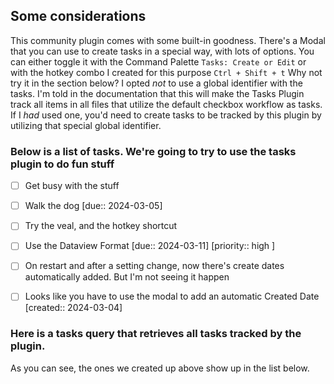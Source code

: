 
## Some considerations
This community plugin comes with some built-in goodness.  There's a Modal that you can use to create tasks in a special way, with lots of options.  You can either toggle it with the Command Palette `Tasks: Create or Edit` or with the hotkey combo I created for this purpose `Ctrl + Shift + t`
Why not try it in the section below?
I opted _not_ to use a global identifier with the tasks.  I'm told in the documentation that this will make the Tasks Plugin track all items in all files that utilize the default checkbox workflow as tasks.  If I _had_ used one, you'd need to create tasks to be tracked by this plugin by utilizing that special global identifier.

### Below is a list of tasks.  We're going to try to use the tasks plugin to do fun stuff

- [ ] Get busy with the stuff
- [ ] Walk the dog  [due:: 2024-03-05]
- [ ] Try the veal, and the hotkey shortcut
- [ ] Use the Dataview Format  [due:: 2024-03-11] [priority:: high ]
- [ ] On restart and after a setting change, now there's create dates automatically added.  But I'm not seeing it happen
- [ ] Looks like you have to use the modal to add an automatic Created Date  [created:: 2024-03-04]






### Here is a tasks query that retrieves all tasks tracked by the plugin. 
As you can see, the ones we created up above show up in the list below.

```tasks
```


